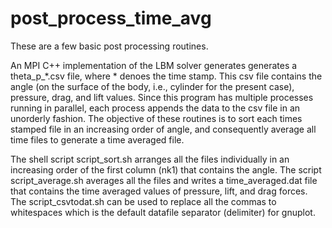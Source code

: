 # post_process_time_avg
These are a few basic post processing routines. 

An MPI C++ implementation of the LBM solver generates generates a theta_p_\*.csv file, where \* denoes the time stamp. This csv file contains the angle (on the surface of the body, i.e., cylinder for the present case), pressure, drag, and lift values. Since this program has multiple processes running in parallel, each process appends the data to the csv file in an unorderly fashion. The objective of these routines is to sort each times stamped file in an increasing order of angle, and consequently average all time files to generate a time averaged file.

The shell script script_sort.sh arranges all the files individually in an increasing order of the first column (nk1) that contains the angle. The script script_average.sh averages all the files and writes a time_averaged.dat file that contains the time averaged values of pressure, lift, and drag forces. The script_csvtodat.sh can be used to replace all the commas to whitespaces which is the default datafile separator (delimiter) for gnuplot.  
